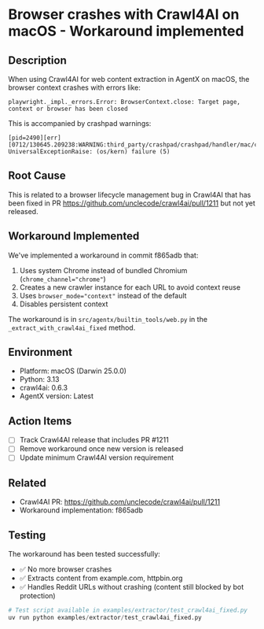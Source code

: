 # Browser crashes with Crawl4AI on macOS - Workaround implemented

## Description

When using Crawl4AI for web content extraction in AgentX on macOS, the browser context crashes with errors like:

```
playwright._impl._errors.Error: BrowserContext.close: Target page, context or browser has been closed
```

This is accompanied by crashpad warnings:

```
[pid=2490][err] [0712/130645.209238:WARNING:third_party/crashpad/crashpad/handler/mac/crash_report_exception_handler.cc:235] UniversalExceptionRaise: (os/kern) failure (5)
```

## Root Cause

This is related to a browser lifecycle management bug in Crawl4AI that has been fixed in PR https://github.com/unclecode/crawl4ai/pull/1211 but not yet released.

## Workaround Implemented

We've implemented a workaround in commit f865adb that:

1. Uses system Chrome instead of bundled Chromium (`chrome_channel="chrome"`)
2. Creates a new crawler instance for each URL to avoid context reuse
3. Uses `browser_mode="context"` instead of the default
4. Disables persistent context

The workaround is in `src/agentx/builtin_tools/web.py` in the `_extract_with_crawl4ai_fixed` method.

## Environment

- Platform: macOS (Darwin 25.0.0)
- Python: 3.13
- crawl4ai: 0.6.3
- AgentX version: Latest

## Action Items

- [ ] Track Crawl4AI release that includes PR #1211
- [ ] Remove workaround once new version is released
- [ ] Update minimum Crawl4AI version requirement

## Related

- Crawl4AI PR: https://github.com/unclecode/crawl4ai/pull/1211
- Workaround implementation: f865adb

## Testing

The workaround has been tested successfully:
- ✅ No more browser crashes
- ✅ Extracts content from example.com, httpbin.org
- ✅ Handles Reddit URLs without crashing (content still blocked by bot protection)

```python
# Test script available in examples/extractor/test_crawl4ai_fixed.py
uv run python examples/extractor/test_crawl4ai_fixed.py
```
